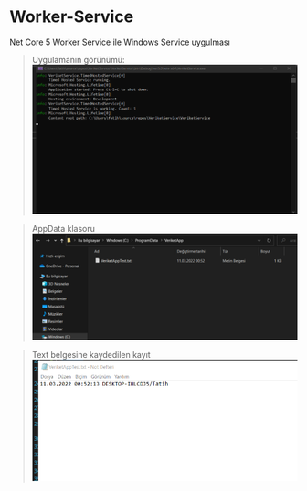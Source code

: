 # Worker-Service
Net Core 5 Worker Service ile Windows Service uygulması

> Uygulamanın görünümü:
![App's view](https://github.com/FatihDumlupinar/Worker-Service/blob/master/Dosyalar/1.png?raw=true)

> AppData klasoru
![App's view](https://github.com/FatihDumlupinar/Worker-Service/blob/master/Dosyalar/2.png?raw=true)

> Text belgesine kaydedilen kayıt
![App's view](https://github.com/FatihDumlupinar/Worker-Service/blob/master/Dosyalar/3.png?raw=true)

